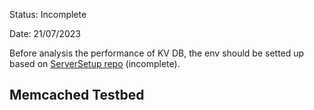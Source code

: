 Status: Incomplete

Date: 21/07/2023

Before analysis the performance of KV DB, the env should be setted up based on [ServerSetup repo](https://github.com/SingNIC-iSingLab/ServerSetup) (incomplete).

## Memcached Testbed

